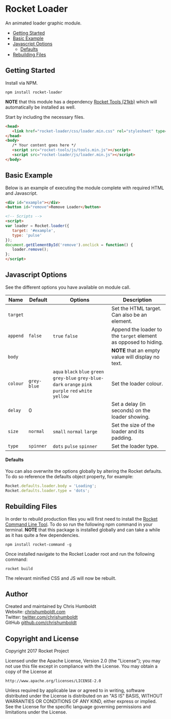 # Rocket Loader
An animated loader graphic module.

* [Getting Started](#getting-started)
* [Basic Example](#basic-example)
* [Javascript Options](#javascript-options)
	* [Defaults](#defaults)
* [Rebuilding Files](#rebuilding-files)

## Getting Started
Install via NPM.

```
npm install rocket-loader
```

**NOTE** that this module has a dependency [Rocket Tools (21kb)](https://github.com/chrishumboldt/Rocket-Tools) which will automatically be installed as well.

Start by including the necessary files.
```html
<head>
   <link href="rocket-loader/css/loader.min.css" rel="stylesheet" type="text/css">
</head>
<body>
   /* Your content goes here */
   <script src="rocket-tools/js/tools.min.js"></script>
   <script src="rocket-loader/js/loader.min.js"></script>
</body>
```

## Basic Example
Below is an example of executing the module complete with required HTML and Javascript.
```html
<div id="example"></div>
<button id="remove">Remove Loader</button>

<!-- Scripts -->
<script>
var loader = Rocket.loader({
   target: '#example',
   type: 'pulse'
});
document.getElementById('remove').onclick = function() {
   loader.remove();
};
</script>
```

## Javascript Options
See the different options you have available on module call.

Name | Default | Options | Description
---- | ---- | ---- | ----
`target` | | | Set the HTML target. Can also be an element.
`append` | `false` | `true` `false` | Append the loader to the `target` element as opposed to hiding.
`body` | | | **NOTE** that an empty value will display no text.
`colour` | `grey-blue` | `aqua` `black` `blue` `green` `grey-blue` `grey-blue-dark` `orange` `pink` `purple` `red` `white` `yellow` | Set the loader colour.
`delay` | 0 | | Set a delay (in seconds) on the loader showing.
`size` | `normal` | `small` `normal` `large` | Set the size of the loader and its padding.
`type` | `spinner` | `dots` `pulse` `spinner` | Set the loader type.

#### Defaults
You can also overwrite the options globally by altering the Rocket defaults. To do so reference the defaults object property, for example:

```javascript
Rocket.defaults.loader.body = 'Loading';
Rocket.defaults.loader.type = 'dots';
```

## Rebuilding Files
In order to rebuild production files you will first need to install the [Rocket Command Line Tool](https://github.com/chrishumboldt/Rocket-Command). To do so run the following npm command in your terminal. **NOTE** that this package is installed globally and can take a while as it has quite a few dependencies.

```
npm install rocket-command -g
```

Once installed navigate to the Rocket Loader root and run the following command:

```
rocket build
```

The relevant minified CSS and JS will now be rebuilt.

## Author
Created and maintained by Chris Humboldt<br>
Website: <a href="http://chrishumboldt.com/">chrishumboldt.com</a><br>
Twitter: <a href="https://twitter.com/chrishumboldt">twitter.com/chrishumboldt</a><br>
GitHub <a href="https://github.com/chrishumboldt">github.com/chrishumboldt</a><br>

## Copyright and License
Copyright 2017 Rocket Project

Licensed under the Apache License, Version 2.0 (the "License");
you may not use this file except in compliance with the License.
You may obtain a copy of the License at

    http://www.apache.org/licenses/LICENSE-2.0

Unless required by applicable law or agreed to in writing, software
distributed under the License is distributed on an "AS IS" BASIS,
WITHOUT WARRANTIES OR CONDITIONS OF ANY KIND, either express or implied.
See the License for the specific language governing permissions and
limitations under the License.
